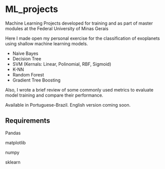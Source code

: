 # ML_projects
Machine Learning Projects developed for training and as part of master modules at the Federal University of Minas Gerais

Here I made open my personal exercise for the classification of exoplanets using shallow machine learning models.
 - Naive Bayes
 - Decision Tree
 - SVM (Kernals: Linear, Polinomial, RBF, Sigmoid)
 - K-NN
 - Random Forest
 - Gradient Tree Boosting

Also, I wrote a brief review of some commonly used metrics to evaluate model training and compare their performance.

Available in Portuguese-Brazil. English version coming soon.

## Requirements

Pandas

matplotlib

numpy

sklearn
